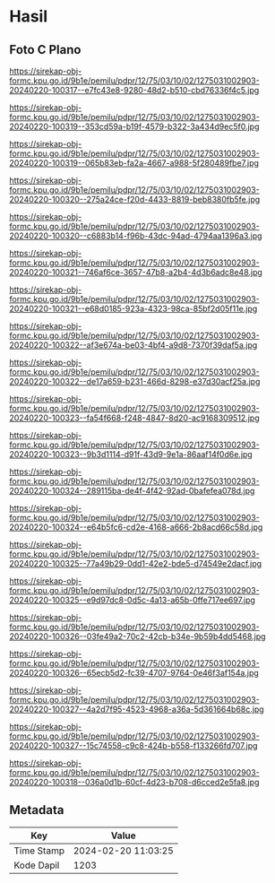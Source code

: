 # Hasil

## Foto C Plano

https://sirekap-obj-formc.kpu.go.id/9b1e/pemilu/pdpr/12/75/03/10/02/1275031002903-20240220-100317--e7fc43e8-9280-48d2-b510-cbd76336f4c5.jpg

https://sirekap-obj-formc.kpu.go.id/9b1e/pemilu/pdpr/12/75/03/10/02/1275031002903-20240220-100319--353cd59a-b19f-4579-b322-3a434d9ec5f0.jpg

https://sirekap-obj-formc.kpu.go.id/9b1e/pemilu/pdpr/12/75/03/10/02/1275031002903-20240220-100319--065b83eb-fa2a-4667-a988-5f280489fbe7.jpg

https://sirekap-obj-formc.kpu.go.id/9b1e/pemilu/pdpr/12/75/03/10/02/1275031002903-20240220-100320--275a24ce-f20d-4433-8819-beb8380fb5fe.jpg

https://sirekap-obj-formc.kpu.go.id/9b1e/pemilu/pdpr/12/75/03/10/02/1275031002903-20240220-100320--c6883b14-f96b-43dc-94ad-4794aa1396a3.jpg

https://sirekap-obj-formc.kpu.go.id/9b1e/pemilu/pdpr/12/75/03/10/02/1275031002903-20240220-100321--746af6ce-3657-47b8-a2b4-4d3b6adc8e48.jpg

https://sirekap-obj-formc.kpu.go.id/9b1e/pemilu/pdpr/12/75/03/10/02/1275031002903-20240220-100321--e68d0185-923a-4323-98ca-85bf2d05f11e.jpg

https://sirekap-obj-formc.kpu.go.id/9b1e/pemilu/pdpr/12/75/03/10/02/1275031002903-20240220-100322--af3e674a-be03-4bf4-a9d8-7370f39daf5a.jpg

https://sirekap-obj-formc.kpu.go.id/9b1e/pemilu/pdpr/12/75/03/10/02/1275031002903-20240220-100322--de17a659-b231-466d-8298-e37d30acf25a.jpg

https://sirekap-obj-formc.kpu.go.id/9b1e/pemilu/pdpr/12/75/03/10/02/1275031002903-20240220-100323--fa54f668-f248-4847-8d20-ac9168309512.jpg

https://sirekap-obj-formc.kpu.go.id/9b1e/pemilu/pdpr/12/75/03/10/02/1275031002903-20240220-100323--9b3d1114-d91f-43d9-9e1a-86aaf14f0d6e.jpg

https://sirekap-obj-formc.kpu.go.id/9b1e/pemilu/pdpr/12/75/03/10/02/1275031002903-20240220-100324--289115ba-de4f-4f42-92ad-0bafefea078d.jpg

https://sirekap-obj-formc.kpu.go.id/9b1e/pemilu/pdpr/12/75/03/10/02/1275031002903-20240220-100324--e64b5fc6-cd2e-4168-a666-2b8acd66c58d.jpg

https://sirekap-obj-formc.kpu.go.id/9b1e/pemilu/pdpr/12/75/03/10/02/1275031002903-20240220-100325--77a49b29-0dd1-42e2-bde5-d74549e2dacf.jpg

https://sirekap-obj-formc.kpu.go.id/9b1e/pemilu/pdpr/12/75/03/10/02/1275031002903-20240220-100325--e9d97dc8-0d5c-4a13-a65b-0ffe717ee697.jpg

https://sirekap-obj-formc.kpu.go.id/9b1e/pemilu/pdpr/12/75/03/10/02/1275031002903-20240220-100326--03fe49a2-70c2-42cb-b34e-9b59b4dd5468.jpg

https://sirekap-obj-formc.kpu.go.id/9b1e/pemilu/pdpr/12/75/03/10/02/1275031002903-20240220-100326--65ecb5d2-fc39-4707-9764-0e46f3af154a.jpg

https://sirekap-obj-formc.kpu.go.id/9b1e/pemilu/pdpr/12/75/03/10/02/1275031002903-20240220-100327--4a2d7f95-4523-4968-a36a-5d361664b68c.jpg

https://sirekap-obj-formc.kpu.go.id/9b1e/pemilu/pdpr/12/75/03/10/02/1275031002903-20240220-100327--15c74558-c9c8-424b-b558-f133266fd707.jpg

https://sirekap-obj-formc.kpu.go.id/9b1e/pemilu/pdpr/12/75/03/10/02/1275031002903-20240220-100318--036a0d1b-60cf-4d23-b708-d6cced2e5fa8.jpg


## Metadata

| Key        | Value               |
| ---------- | ------------------- |
| Time Stamp | 2024-02-20 11:03:25 |
| Kode Dapil | 1203                |



